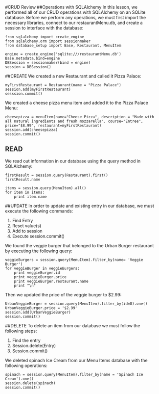 #CRUD Review
##Operations with SQLAlchemy
In this lesson, we performed all of our CRUD operations with SQLAlchemy on an SQLite database. Before we perform any operations, we must first import the necessary libraries, connect to our restaurantMenu.db, and create a session to interface with the database:

```
from sqlalchemy import create_engine
from sqlalchemy.orm import sessionmaker
from database_setup import Base, Restaurant, MenuItem

engine = create_engine('sqlite:///restaurantMenu.db')
Base.metadata.bind=engine
DBSession = sessionmaker(bind = engine)
session = DBSession()
```
##CREATE
We created a new Restaurant and called it Pizza Palace:
```
myFirstRestaurant = Restaurant(name = "Pizza Palace")
session.add(myFirstRestaurant)
sesssion.commit()
```
We created a cheese pizza menu item and added it to the Pizza Palace Menu:
```
cheesepizza = menuItem(name="Cheese Pizza", description = "Made with all natural ingredients and fresh mozzarella", course="Entree", price="$8.99", restaurant=myFirstRestaurant)
session.add(cheesepizza)
session.commit()
```
## READ 
We read out information in our database using the query method in SQLAlchemy:
```
firstResult = session.query(Restaurant).first()
firstResult.name

items = session.query(MenuItem).all()
for item in items:
    print item.name
```
##UPDATE
In order to update and existing entry in our database, we must execute the following commands:

1. Find Entry
2. Reset value(s)
3. Add to session
4. Execute session.commit()

We found the veggie burger that belonged to the Urban Burger restaurant by executing the following query:

```
veggieBurgers = session.query(MenuItem).filter_by(name= 'Veggie Burger')
for veggieBurger in veggieBurgers:
    print veggieBurger.id
    print veggieBurger.price
    print veggieBurger.restaurant.name
    print "\n"
```

Then we updated the price of the veggie burger to $2.99:

```
UrbanVeggieBurger = session.query(MenuItem).filter_by(id=8).one()
UrbanVeggieBurger.price = '$2.99'
session.add(UrbanVeggieBurger)
session.commit()
```
##DELETE
To delete an item from our database we must follow the following steps:

1. Find the entry
2. Session.delete(Entry)
3. Session.commit()

We deleted spinach Ice Cream from our Menu Items database with the following operations:

```
spinach = session.query(MenuItem).filter_by(name = 'Spinach Ice Cream').one()
session.delete(spinach)
session.commit()
```